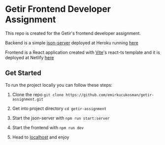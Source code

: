 # Getir Frontend Developer Assignment

This repo is created for the Getir's frontend developer assignment.

Backend is a simple [json-server](https://github.com/typicode/json-server) deployed at Heroku running [here](https://emir-getir-assignment.herokuapp.com)

Frontend is a React application created with [Vite](https://vitejs.dev/)'s react-ts template and it is deployed at Netlify [here](https://calm-truffle-58e58c.netlify.app/)

## Get Started

To run the project locally you can follow these steps:

1. Clone the repo
   `git clone https://github.com/emirkucukosman/getir-assignment.git`

2. Get into project directory `cd getir-assignment`

3. Start the json-server with `npm run start:server`

4. Start the frontend with `npm run dev`

5. Head to [localhost](http://localhost:3000) and enjoy
